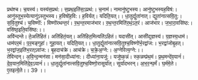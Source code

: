

  
प्रथ॑श्च। च॒यस्य॑। यस्य॑स॒प्रथ॑:। स॒प्रथ॒इति॑स॒ऽप्रथ॑:। च॒नाम॑। नामानु॑ष्टुभस्य। आनु॑ष्टुभस्यह॒विष॑:। आनु॑स्तुभ॒स्येत्यानु॑ऽस्तुभस्य। ह॒विषो॑ह॒वि:। ह॒विर्यत्। यदिति॒यत्।। धा॒तुर्द्युता॑नात्। द्युता॑नात्सवि॒तु:। स॒वि॒तुश्च॑। च॒विष्णॊ॑:। विष्णो॑रथन्त॒रं। र॒थ॒न्त॒रमाज॑भार। र॒थ॒न्त॒रमिति॑र॒थं॒ऽत॒रं। आज॑भार। ज॒भा॒रा॒वसि॑ष्ठ:। वसि॑ष्ठ॒इति॒वसि॑ष्ठ:।।  
अवि॑न्दन्ते। ते॒अति॑हितं। अति॑हितं॒यत्। अति॑हित॒मित्यति॑ऽहितं। यदासी॑त्। आसी॑द्य॒ज्ञस्य॑। य॒ज्ञस्य॒धाम॑। धाम॑पर॒मं। प॒र॒मङ्गुहा॑। गुहा॒यत्। यदिति॒यत्।। धा॒तुर्द्युता॑नात्सवि॒तुश्च॒विष्णो॑र्भ॒रद्वा॑ज:। भ॒रद्वा॑जोबृ॒हत्। भ॒रद्वा॑ज॒इति॑भ॒रत्ऽवा॑ज:। बृ॒हदाच॑क्रे। आच॑क्रे। च॒क्रे॒अ॒ग्ने:। अ॒ग्नेरित्य॒ग्ने:।।  
ते॑विन्दन्। अ॒वि॒न्द॒न्मन॑सा। मन॑सा॒दीध्या॑ना:। दीध्या॑ना॒यजु॑:। यजु॑ष्क॒न्नं। स्क॒न्नम्प्र॑थ॒मं। प्र॒थ॒मन्दे॑व॒यानं॑। दे॒व॒यान॒मिति॑दे॒व॒ऽयानं॑।। धा॒तुर्द्युता॑नात्सवि॒तुश्च॒विष्णो॒रासूर्या॑त्। सूर्या॑दभरन्। अ॒भ॒र॒न्घ॒र्मं। घ॒र्ममे॒ते। ए॒तइत्ये॒ते।। 39 ।।  
